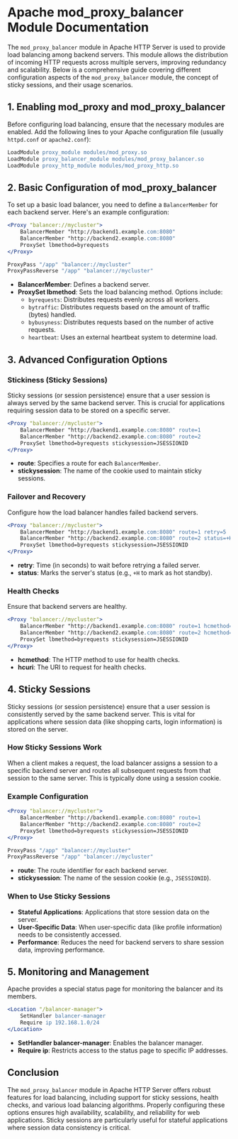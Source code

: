 # Apache mod_proxy_balancer Module Documentation

The `mod_proxy_balancer` module in Apache HTTP Server is used to provide load balancing among backend servers. This module allows the distribution of incoming HTTP requests across multiple servers, improving redundancy and scalability. Below is a comprehensive guide covering different configuration aspects of the `mod_proxy_balancer` module, the concept of sticky sessions, and their usage scenarios.

## 1. Enabling mod_proxy and mod_proxy_balancer

Before configuring load balancing, ensure that the necessary modules are enabled. Add the following lines to your Apache configuration file (usually `httpd.conf` or `apache2.conf`):

```apache
LoadModule proxy_module modules/mod_proxy.so
LoadModule proxy_balancer_module modules/mod_proxy_balancer.so
LoadModule proxy_http_module modules/mod_proxy_http.so
```

## 2. Basic Configuration of mod_proxy_balancer

To set up a basic load balancer, you need to define a `BalancerMember` for each backend server. Here's an example configuration:

```apache
<Proxy "balancer://mycluster">
    BalancerMember "http://backend1.example.com:8080"
    BalancerMember "http://backend2.example.com:8080"
    ProxySet lbmethod=byrequests
</Proxy>

ProxyPass "/app" "balancer://mycluster"
ProxyPassReverse "/app" "balancer://mycluster"
```

- **BalancerMember**: Defines a backend server.
- **ProxySet lbmethod**: Sets the load balancing method. Options include:
  - `byrequests`: Distributes requests evenly across all workers.
  - `bytraffic`: Distributes requests based on the amount of traffic (bytes) handled.
  - `bybusyness`: Distributes requests based on the number of active requests.
  - `heartbeat`: Uses an external heartbeat system to determine load.

## 3. Advanced Configuration Options

### Stickiness (Sticky Sessions)

Sticky sessions (or session persistence) ensure that a user session is always served by the same backend server. This is crucial for applications requiring session data to be stored on a specific server.

```apache
<Proxy "balancer://mycluster">
    BalancerMember "http://backend1.example.com:8080" route=1
    BalancerMember "http://backend2.example.com:8080" route=2
    ProxySet lbmethod=byrequests stickysession=JSESSIONID
</Proxy>
```

- **route**: Specifies a route for each `BalancerMember`.
- **stickysession**: The name of the cookie used to maintain sticky sessions.

### Failover and Recovery

Configure how the load balancer handles failed backend servers.

```apache
<Proxy "balancer://mycluster">
    BalancerMember "http://backend1.example.com:8080" route=1 retry=5
    BalancerMember "http://backend2.example.com:8080" route=2 status=+H
    ProxySet lbmethod=byrequests stickysession=JSESSIONID
</Proxy>
```

- **retry**: Time (in seconds) to wait before retrying a failed server.
- **status**: Marks the server's status (e.g., `+H` to mark as hot standby).

### Health Checks

Ensure that backend servers are healthy.

```apache
<Proxy "balancer://mycluster">
    BalancerMember "http://backend1.example.com:8080" route=1 hcmethod=GET hcuri=/healthcheck
    BalancerMember "http://backend2.example.com:8080" route=2 hcmethod=GET hcuri=/healthcheck
    ProxySet lbmethod=byrequests stickysession=JSESSIONID
</Proxy>
```

- **hcmethod**: The HTTP method to use for health checks.
- **hcuri**: The URI to request for health checks.

## 4. Sticky Sessions

Sticky sessions (or session persistence) ensure that a user session is consistently served by the same backend server. This is vital for applications where session data (like shopping carts, login information) is stored on the server.

### How Sticky Sessions Work

When a client makes a request, the load balancer assigns a session to a specific backend server and routes all subsequent requests from that session to the same server. This is typically done using a session cookie.

### Example Configuration

```apache
<Proxy "balancer://mycluster">
    BalancerMember "http://backend1.example.com:8080" route=1
    BalancerMember "http://backend2.example.com:8080" route=2
    ProxySet lbmethod=byrequests stickysession=JSESSIONID
</Proxy>

ProxyPass "/app" "balancer://mycluster"
ProxyPassReverse "/app" "balancer://mycluster"
```

- **route**: The route identifier for each backend server.
- **stickysession**: The name of the session cookie (e.g., `JSESSIONID`).

### When to Use Sticky Sessions

- **Stateful Applications**: Applications that store session data on the server.
- **User-Specific Data**: When user-specific data (like profile information) needs to be consistently accessed.
- **Performance**: Reduces the need for backend servers to share session data, improving performance.

## 5. Monitoring and Management

Apache provides a special status page for monitoring the balancer and its members.

```apache
<Location "/balancer-manager">
    SetHandler balancer-manager
    Require ip 192.168.1.0/24
</Location>
```

- **SetHandler balancer-manager**: Enables the balancer manager.
- **Require ip**: Restricts access to the status page to specific IP addresses.

## Conclusion

The `mod_proxy_balancer` module in Apache HTTP Server offers robust features for load balancing, including support for sticky sessions, health checks, and various load balancing algorithms. Properly configuring these options ensures high availability, scalability, and reliability for web applications. Sticky sessions are particularly useful for stateful applications where session data consistency is critical.